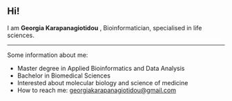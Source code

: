 ## Hi!

I am **Georgia Karapanagiotidou** , Bioinformatician, specialised in life sciences.

---
Some information about me:

- Master degree in Applied Bioinformatics and Data Analysis
- Bachelor in Biomedical Sciences
- Interested about molecular biology and science of medicine
- How to reach me: georgiakarapanagiotidou@gmail.com
